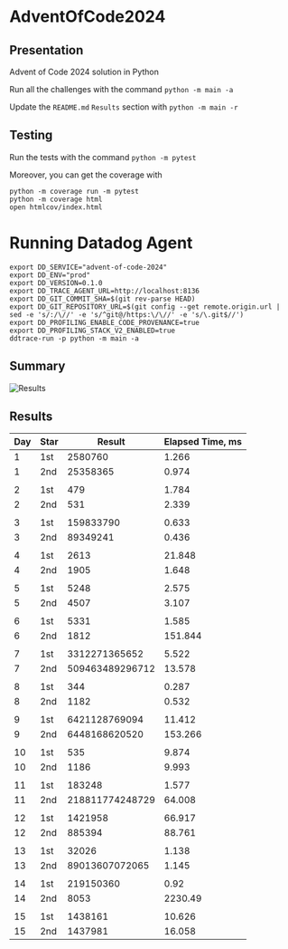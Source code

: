 # AdventOfCode2024

## Presentation

Advent of Code 2024 solution in Python

Run all the challenges with the command `python -m main -a`

Update the `README.md` `Results` section with `python -m main -r`

## Testing

Run the tests with the command `python -m pytest`

Moreover, you can get the coverage with
```
python -m coverage run -m pytest
python -m coverage html
open htmlcov/index.html
```

# Running Datadog Agent

```
export DD_SERVICE="advent-of-code-2024"
export DD_ENV="prod"
export DD_VERSION=0.1.0
export DD_TRACE_AGENT_URL=http://localhost:8136
export DD_GIT_COMMIT_SHA=$(git rev-parse HEAD)
export DD_GIT_REPOSITORY_URL=$(git config --get remote.origin.url | sed -e 's/:/\//' -e 's/^git@/https:\/\//' -e 's/\.git$//') 
export DD_PROFILING_ENABLE_CODE_PROVENANCE=true
export DD_PROFILING_STACK_V2_ENABLED=true
ddtrace-run -p python -m main -a
```

## Summary
![Results](https://github.com/clementgbcn/AdventOfCode2024/actions/workflows/check_results.yml/badge.svg)


## Results
|   Day | Star   |          Result |   Elapsed Time, ms |
|-------|--------|-----------------|--------------------|
|     1 | 1st    |         2580760 |              1.266 |
|     1 | 2nd    |        25358365 |              0.974 |
|       |        |                 |                    |
|     2 | 1st    |             479 |              1.784 |
|     2 | 2nd    |             531 |              2.339 |
|       |        |                 |                    |
|     3 | 1st    |       159833790 |              0.633 |
|     3 | 2nd    |        89349241 |              0.436 |
|       |        |                 |                    |
|     4 | 1st    |            2613 |             21.848 |
|     4 | 2nd    |            1905 |              1.648 |
|       |        |                 |                    |
|     5 | 1st    |            5248 |              2.575 |
|     5 | 2nd    |            4507 |              3.107 |
|       |        |                 |                    |
|     6 | 1st    |            5331 |              1.585 |
|     6 | 2nd    |            1812 |            151.844 |
|       |        |                 |                    |
|     7 | 1st    |   3312271365652 |              5.522 |
|     7 | 2nd    | 509463489296712 |             13.578 |
|       |        |                 |                    |
|     8 | 1st    |             344 |              0.287 |
|     8 | 2nd    |            1182 |              0.532 |
|       |        |                 |                    |
|     9 | 1st    |   6421128769094 |             11.412 |
|     9 | 2nd    |   6448168620520 |            153.266 |
|       |        |                 |                    |
|    10 | 1st    |             535 |              9.874 |
|    10 | 2nd    |            1186 |              9.993 |
|       |        |                 |                    |
|    11 | 1st    |          183248 |              1.577 |
|    11 | 2nd    | 218811774248729 |             64.008 |
|       |        |                 |                    |
|    12 | 1st    |         1421958 |             66.917 |
|    12 | 2nd    |          885394 |             88.761 |
|       |        |                 |                    |
|    13 | 1st    |           32026 |              1.138 |
|    13 | 2nd    |  89013607072065 |              1.145 |
|       |        |                 |                    |
|    14 | 1st    |       219150360 |              0.92  |
|    14 | 2nd    |            8053 |           2230.49  |
|       |        |                 |                    |
|    15 | 1st    |         1438161 |             10.626 |
|    15 | 2nd    |         1437981 |             16.058 |
